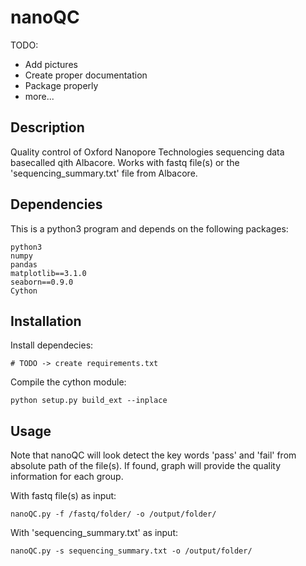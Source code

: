 # nanoQC

TODO:
* Add pictures
* Create proper documentation
* Package properly
* more...

## Description
Quality control of Oxford Nanopore Technologies sequencing data basecalled qith Albacore. Works with fastq file(s) or the 'sequencing_summary.txt' file from Albacore.

## Dependencies
This is a python3 program and depends on the following packages:
```
python3
numpy
pandas
matplotlib==3.1.0
seaborn==0.9.0
Cython
```
## Installation
Install dependecies:
```
# TODO -> create requirements.txt
```

Compile the cython module:
```
python setup.py build_ext --inplace
```

## Usage

Note that nanoQC will look detect the key words 'pass' and 'fail' from absolute path of the file(s). If found, graph will provide the quality information for each group.

With fastq file(s) as input:
```
nanoQC.py -f /fastq/folder/ -o /output/folder/
```
With 'sequencing_summary.txt' as input:
```
nanoQC.py -s sequencing_summary.txt -o /output/folder/
```
